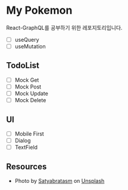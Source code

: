 # My Pokemon

React-GraphQL를 공부하기 위한 레포지토리입니다.

-   [ ] useQuery
-   [ ] useMutation

## TodoList

-   [ ] Mock Get
-   [ ] Mock Post
-   [ ] Mock Update
-   [ ] Mock Delete

## UI

-   [ ] Mobile First
-   [ ] Dialog
-   [ ] TextField

## Resources

-   Photo by <a href="https://unsplash.com/@smpicturez?utm_source=unsplash&utm_medium=referral&utm_content=creditCopyText">Satyabratasm</a> on <a href="https://unsplash.com/photos/u_kMWN-BWyU?utm_source=unsplash&utm_medium=referral&utm_content=creditCopyText">Unsplash</a>
